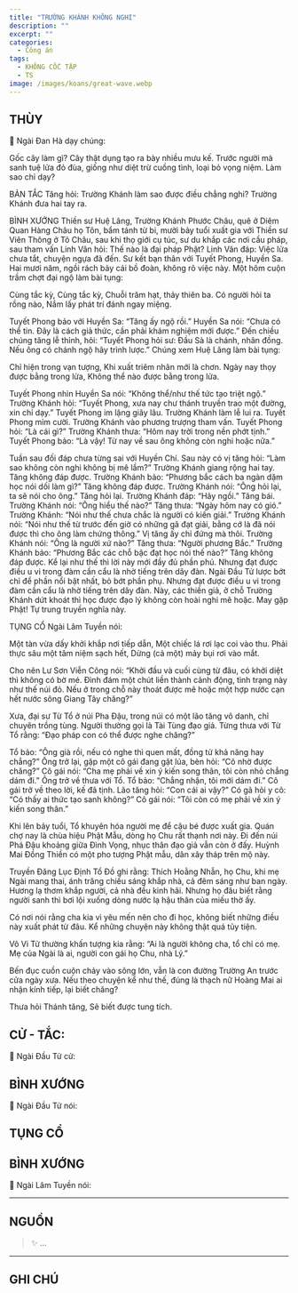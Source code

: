 ```yaml
---
title: "TRƯỜNG KHÁNH KHÔNG NGHI"
description: ""
excerpt: ""
categories:
  - Công án
tags:
  - KHÔNG CỐC TẬP
  - TS 
image: /images/koans/great-wave.webp
---
```


## THÙY

📢 Ngài Đan Hà dạy chúng:

Gốc cây làm gì? Cây thật dụng tạo ra bày nhiều mưu kế. Trước người mà sanh tuệ lửa đỏ đùa, giống như diệt trừ cuồng tình, loại bỏ vọng niệm. Làm sao chỉ dạy?

BẢN TẮC
Tăng hỏi: Trường Khánh làm sao được điều chẳng nghi?
Trường Khánh đưa hai tay ra.

BÌNH XƯỚNG
Thiền sư Huệ Lãng, Trường Khánh Phước Châu, quê ở Diêm Quan Hàng Châu họ Tôn, bẩm tánh từ bi, mười bảy tuổi xuất gia với Thiền sư Viên Thông ở Tô Châu, sau khi thọ giới cụ túc, sư du khắp các nơi cầu pháp, sau tham vấn Linh Vân hỏi: Thế nào là đại pháp Phật?
Linh Vân đáp: Việc lửa chưa tắt, chuyện ngựa đã đến.
Sư kết bạn thân với Tuyết Phong, Huyền Sa. Hai mươi năm, ngồi rách bảy cái bồ đoàn, không rõ việc này. Một hôm cuộn trầm chợt đại ngộ làm bài tụng:

Cùng tắc kỳ, Cùng tắc kỳ,
Chuỗi trăm hạt, thảy thiên ba.
Có người hỏi ta rồng nào,
Nắm lấy phát trí đánh ngay miệng.

Tuyết Phong bảo với Huyền Sa: “Tăng ấy ngộ rồi.”
Huyền Sa nói: “Chưa có thể tin. Đây là cách giả thức, cần phải khám nghiệm mới được.”
Đến chiều chúng tăng lễ thỉnh, hỏi: “Tuyết Phong hỏi sư: Đầu Sà là chánh, nhân đồng. Nếu ông có chánh ngộ hãy trình lược.”
Chúng xem Huệ Lãng làm bài tụng:

Chỉ hiện trong vạn tượng,
Khi xuất triêm nhãn mới là chơn.
Ngày nay thọy được bằng trong lửa,
Không thể nào được bằng trong lửa.

Tuyết Phong nhìn Huyền Sa nói: “Không thể/như thế tức tạo triệt ngộ.”
Trường Khánh hỏi: “Tuyết Phong, xưa nay chư thánh truyền trao một đường, xin chỉ dạy.”
Tuyết Phong im lặng giây lâu.
Trường Khánh làm lễ lui ra.
Tuyết Phong mỉm cười.
Trường Khánh vào phương trượng tham vấn.
Tuyết Phong hỏi: “Là cái gì?”
Trường Khánh thưa: “Hôm nay trời trong nền phớt tịnh.”
Tuyết Phong bảo: “Là vậy! Từ nay về sau ông không còn nghi hoặc nữa.”

Tuần sau đối đáp chưa từng sai với Huyền Chí.
Sau này có vị tăng hỏi: “Làm sao không còn nghi không bị mê lầm?”
Trường Khánh giang rộng hai tay.
Tăng không đáp được.
Trường Khánh bảo: “Phương bắc cách ba ngàn dặm học nói dối làm gì?”
Tăng không đáp được.
Trường Khánh nói: “Ông hỏi lại, ta sẽ nói cho ông.”
Tăng hỏi lại.
Trường Khánh đáp: “Hãy ngồi.”
Tăng bái.
Trường Khánh nói: “Ông hiểu thế nào?”
Tăng thưa: “Ngày hôm nay có gió.”
Trường Khánh: “Nói như thế chưa chắc là người có kiến giải.”
Trường Khánh nói: “Nói như thế từ trước đến giờ có những gã đạt giải, bằng cớ là đã nói được thì cho ông làm chứng thông.”
Vị tăng ấy chỉ đứng mà thôi.
Trường Khánh nói: “Ông là người xứ nào?”
Tăng thưa: “Người phương Bắc.”
Trường Khánh bảo: “Phương Bắc các chỗ bậc đạt học nói thế nào?”
Tăng không đáp được.
Kể lại như thế thì lời này mới đầy đủ phần phú. Nhưng đạt được điều u vi trong đàm cần cẩu là nhờ tiếng trên dây đàn.
Ngài Đầu Tử lược bớt chỉ để phần nổi bật nhất, bỏ bớt phần phụ. Nhưng đạt được điều u vi trong đàm cần cẩu là nhờ tiếng trên dây đàn.
Này, các thiền giả, ở chỗ Trường Khánh dứt khoát thì học được đạo lý không còn hoài nghi mê hoặc. May gặp Phật! Tự trung truyền nghĩa này.

TỤNG CỔ
Ngài Lâm Tuyền nói:

Một tàn vừa dấy khởi khắp nơi tiếp dẫn,
Một chiếc lá rơi lạc coi vào thu.
Phải thực sâu một tâm niệm sạch hết,
Dừng (cả một) mảy bụi rơi vào mắt.

Cho nên Lư Sơn Viễn Công nói:
“Khởi đầu và cuối cùng từ đâu, có khởi diệt thì không có bờ mé. Đình đám một chút liền thành cảnh động, tình trạng này như thế núi đỏ. Nếu ở trong chỗ này thoát được mê hoặc một hợp nước cạn hết nước sông Giang Tây chăng?”

Xưa, đại sư Từ Tổ ở núi Pha Đậu, trong núi có một lão tăng vô danh, chỉ chuyên trồng tùng. Người thường gọi là Tài Tùng đạo giả.
Từng thưa với Từ Tổ rằng:
“Đạo pháp con có thể được nghe chăng?”

Tổ bảo: “Ông già rồi, nếu có nghe thì quen mất, đồng tử khả năng hay chẳng?”
Ông trở lại, gặp một cô gái đang gặt lúa, bèn hỏi: “Cô nhờ được chăng?”
Cô gái nói: “Cha mẹ phải về xin ý kiến song thân, tôi còn nhỏ chẳng dám đi.”
Ông trở về thưa với Tổ.
Tổ bảo: “Chẳng nhận, tôi mới dám đi.”
Cô gái trở về theo lời, kế đã tịnh.
Lão tăng hỏi: “Con cái ai vậy?”
Có gã hỏi y cô: “Có thấy ai thức tạo sanh không?”
Cô gái nói: “Tôi còn có mẹ phải về xin ý kiến song thân.”

Khi lên bảy tuổi, Tổ khuyên hóa người mẹ để cậu bé được xuất gia.
Quán chợ nay là chùa hiệu Phật Mẫu, dòng họ Chu rất thạnh nơi này. Đi đến núi Phá Đậu khoảng giữa Đình Vọng, nhục thân đạo giả vẫn còn ở đấy. Huỳnh Mai Đồng Thiền có một pho tượng Phật mẫu, dân xây tháp trên mộ này.

Truyền Đăng Lục Định Tổ Đồ ghi rằng:
Thích Hoằng Nhẫn, họ Chu, khi mẹ Ngài mang thai, ánh trăng chiếu sáng khắp nhà, cả đêm sáng như ban ngày. Hương lạ thơm khắp người, cả nhà đều kinh hãi. Nhưng họ đâu biết rằng người sanh thì bơi lội xuống dòng nước lạ hậu thân của miếu thờ ấy.

Có nơi nói rằng cha kia vì yêu mến nên cho đi học, không biết những điều này xuất phát từ đâu. Kể những chuyện này không thật quá tủy tiện.

Vô Vi Tử thường khấn tượng kia rằng: “Ai là người không cha, tổ chỉ có mẹ. Mẹ của Ngài là ai, người con gái họ Chu, nhà Lý.”

Bến đục cuồn cuộn chảy vào sông lớn, vẫn là con đường Trường An trước cửa ngày xưa. Nếu theo chuyện kể như thế, đúng là thạch nữ Hoàng Mai ai nhận kính tiếp, lại biết chăng?

Thưa hỏi Thánh tăng,
Sẽ biết được tung tích.


## CỬ - TẮC:

📢 Ngài Đầu Tử cử:

> 

## BÌNH XƯỚNG

📢 Ngài Đầu Tử nói:


## TỤNG CỔ

> 

## BÌNH XƯỚNG

📢 Ngài Lâm Tuyền nói:



<hr class="blog-rule" />

## NGUỒN

> ✨ ...

<hr class="blog-rule" />

## GHI CHÚ

[^1]: ⭐️ <a href="/masters/" target="_blank">🔗 TS </a>


